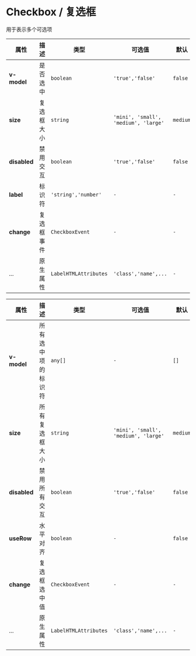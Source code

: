 # Checkbox / 复选框

用于表示多个可选项

<playground
title="默认的"
desc="通过 v-model 设置属性的初始状态"
name="ex-checkbox-default"
/>

<playground
title="大小"
desc="不同大小的复选框"
name="ex-checkbox-size"
/>

<playground
title="组"
desc="管理一组Checkbox"
name="ex-checkbox-group"
/>

<attributes>

<attributes-title title="Checkbox Props" />

| 属性         | 描述       | 类型                  | 可选值                               | 默认     |
| ------------ | ---------- | --------------------- | ------------------------------------ | -------- |
| **v-model**  | 是否选中   | `boolean`             | `'true','false'`                     | `false`  |
| **size**     | 复选框大小 | `string`              | `'mini', 'small', 'medium', 'large'` | `medium` |
| **disabled** | 禁用交互   | `boolean`             | `'true','false'`                     | `false`  |
| **label**    | 标识符     | `'string','number'`   | `-`                                  | `-`      |
| **change**   | 复选框事件 | `CheckboxEvent`       | `-`                                  | `-`      |
| ...          | 原生属性   | `LabelHTMLAttributes` | `'class','name',...`                 | `-`      |

</attributes>

<attributes>

<attributes-title title="CheckboxGroup Props" />

| 属性         | 描述               | 类型                  | 可选值                               | 默认     |
| ------------ | ------------------ | --------------------- | ------------------------------------ | -------- |
| **v-model**  | 所有选中项的标识符 | `any[]`               | `-`                                  | `[]`     |
| **size**     | 所有复选框大小     | `string`              | `'mini', 'small', 'medium', 'large'` | `medium` |
| **disabled** | 禁用所有交互       | `boolean`             | `'true','false'`                     | `false`  |
| **useRow**   | 水平对齐           | `boolean`             | `-`                                  | `false`  |
| **change**   | 复选框选中值       | `CheckboxEvent`       | `-`                                  | `-`      |
| ...          | 原生属性           | `LabelHTMLAttributes` | `'class','name',...`                 | `-`      |

</attributes>
